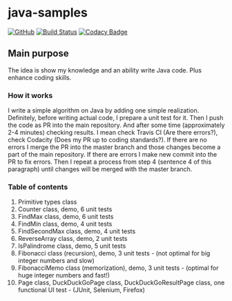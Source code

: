 # java-samples

[![GitHub](https://img.shields.io/github/license/mashape/apistatus.svg)](https://github.com/BurhanH/java-samples/blob/master/LICENSE)
[![Build Status](https://travis-ci.org/BurhanH/java-samples.svg?branch=master)](https://travis-ci.org/BurhanH/java-samples)
[![Codacy Badge](https://api.codacy.com/project/badge/Grade/26eacc4cb5384258afcbe79e7c943b6b)](https://www.codacy.com/app/BurhanH/java-samples?utm_source=github.com&amp;utm_medium=referral&amp;utm_content=BurhanH/java-samples&amp;utm_campaign=Badge_Grade)

## Main purpose

The idea is show my knowledge and an ability write Java code. Plus enhance coding skills.

### How it works

I write a simple algorithm on Java by adding one simple realization. Definitely, before writing actual code, I prepare a unit test for it. Then I push the code as PR into the main repository. And after some time (approximately 2-4 minutes) checking results. I mean check Travis CI (Are there errors?), check Codacity (Does my PR up to coding standards?). If there are no errors I merge the PR into the master branch and those changes become a part of the main repository. If there are errors I make new commit into the PR to fix errors. Then I repeat a process from step 4 (sentence 4 of this paragraph) until changes will be merged with the master branch.

### Table of contents
1. Primitive types class
2. Counter class, demo, 6 unit tests
3. FindMax class, demo, 6 unit tests
4. FindMin class, demo, 4 unit tests
5. FindSecondMax class, demo, 4 unit tests
6. ReverseArray class, demo, 2 unit tests
7. IsPalindrome class, demo, 5 unit tests
8. Fibonacci class (recursion), demo, 3 unit tests - (not optimal for big integer numbers and slow)
9. FibonacciMemo class (memorization), demo, 3 unit tests - (optimal for huge integer numbers and fast!)
10. Page class, DuckDuckGoPage class, DuckDuckGoResultPage class, one functional UI test - (JUnit, Selenium, Firefox)
